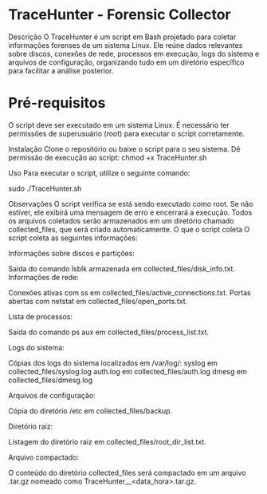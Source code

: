 # TraceHunter - Forensic Collector
Descrição
O TraceHunter é um script em Bash projetado para coletar informações forenses de um sistema Linux. Ele reúne dados relevantes sobre discos, conexões de rede, processos em execução, logs do sistema e arquivos de configuração, organizando tudo em um diretório específico para facilitar a análise posterior.

# Pré-requisitos
O script deve ser executado em um sistema Linux.
É necessário ter permissões de superusuário (root) para executar o script corretamente.

Instalação
Clone o repositório ou baixe o script para o seu sistema.
Dê permissão de execução ao script:
chmod +x TraceHunter.sh

Uso
Para executar o script, utilize o seguinte comando:

sudo ./TraceHunter.sh

Observações
O script verifica se está sendo executado como root. Se não estiver, ele exibirá uma mensagem de erro e encerrará a execução.
Todos os arquivos coletados serão armazenados em um diretório chamado collected_files, que será criado automaticamente.
O que o script coleta
O script coleta as seguintes informações:

Informações sobre discos e partições:

Saída do comando lsblk armazenada em collected_files/disk_info.txt.
Informações de rede:

Conexões ativas com ss em collected_files/active_connections.txt.
Portas abertas com netstat em collected_files/open_ports.txt.

Lista de processos:

Saída do comando ps aux em collected_files/process_list.txt.

Logs do sistema:

Cópias dos logs do sistema localizados em /var/log/:
syslog em collected_files/syslog.log
auth.log em collected_files/auth.log
dmesg em collected_files/dmesg.log

Arquivos de configuração:

Cópia do diretório /etc em collected_files/backup.

Diretório raiz:

Listagem do diretório raiz em collected_files/root_dir_list.txt.

Arquivo compactado:

O conteúdo do diretório collected_files será compactado em um arquivo .tar.gz nomeado como TraceHunter_<hostname>_<data_hora>.tar.gz.
